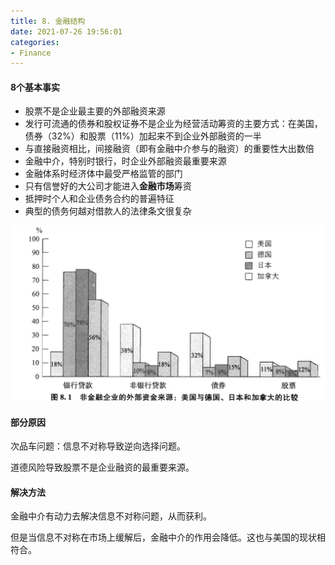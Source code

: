 ```yaml
---
title: 8. 金融结构
date: 2021-07-26 19:56:01
categories:
- Finance
---
```

#### 8个基本事实

- 股票不是企业最主要的外部融资来源
- 发行可流通的债券和股权证券不是企业为经营活动筹资的主要方式：在美国，债券（32%）和股票（11%）加起来不到企业外部融资的一半
- 与直接融资相比，间接融资（即有金融中介参与的融资）的重要性大出数倍
- 金融中介，特别时银行，时企业外部融资最重要来源
- 金融体系时经济体中最受严格监管的部门
- 只有信誉好的大公司才能进入**金融市场**筹资
- 抵押时个人和企业债务合约的普遍特征
- 典型的债务何越对借款人的法律条文很复杂

![image-20210711205603564](/imags/image-20210711205603564.png)

  

#### 部分原因

次品车问题：信息不对称导致逆向选择问题。

道德风险导致股票不是企业融资的最重要来源。                                                                                                                                                                                                                                                                                                                                                                                                                                                                                                                                                                                                                                                                                                                                                                                                                                                                                                                                                                                                                                                                                                                                                                                                                                                                                                                                                                                                                                                                                                                                                                                                                                                                                                                                                                                                                                                                                                                                                                                                                                                                                                                                                                                                                                                                                                                                                                                                                                                                                                                                                                                                                                                                                                                                                                                                                                                                                                                                                                                                                                                                                                                                                                                                                                                                                                                                                                                                                                                                                                                                                                                                                                                                                                                                                                                                                                                                                                                                                                                                                                                                                     

#### 解决方法

金融中介有动力去解决信息不对称问题，从而获利。

但是当信息不对称在市场上缓解后，金融中介的作用会降低。这也与美国的现状相符合。